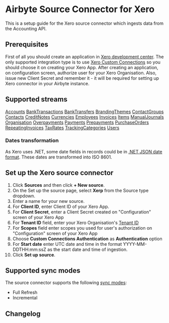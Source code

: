# Airbyte Source Connector for Xero

This is a setup guide for the Xero source connector which ingests data from the Accounting API.

## Prerequisites

First of all you should create an application in [Xero development center](https://developer.xero.com/app/manage/). The only supported integration type is to use [Xero Custom Connections](https://developer.xero.com/documentation/guides/oauth2/custom-connections/developer) so you should choose it on creating your Xero App. 
After creating an application, on configuration screen, authorize user for your Xero Organisation. Also, issue new Client Secret and remember it - it will be required for setting up Xero connector in your Airbyte instance.

## Supported streams

[Accounts](https://developer.xero.com/documentation/api/accounting/accounts)
[BankTransactions](https://developer.xero.com/documentation/api/accounting/banktransactions)
[BankTransfers](https://developer.xero.com/documentation/api/accounting/banktransfers)
[BrandingThemes](https://developer.xero.com/documentation/api/accounting/brandingthemes)
[ContactGroups](https://developer.xero.com/documentation/api/accounting/contactgroups)
[Contacts](https://developer.xero.com/documentation/api/accounting/contacts)
[CreditNotes](https://developer.xero.com/documentation/api/accounting/creditnotes)
[Currencies](https://developer.xero.com/documentation/api/accounting/currencies)
[Employees](https://developer.xero.com/documentation/api/accounting/employees)
[Invoices](https://developer.xero.com/documentation/api/accounting/invoices)
[Items](https://developer.xero.com/documentation/api/accounting/items)
[ManualJournals](https://developer.xero.com/documentation/api/accounting/manualjournals)
[Organisation](https://developer.xero.com/documentation/api/accounting/organisation)
[Overpayments](https://developer.xero.com/documentation/api/accounting/overpayments)
[Payments](https://developer.xero.com/documentation/api/accounting/payments)
[Prepayments](https://developer.xero.com/documentation/api/accounting/prepayments)
[PurchaseOrders](https://developer.xero.com/documentation/api/accounting/purchaseorders)
[RepeatingInvoices](https://developer.xero.com/documentation/api/accounting/repeatinginvoices)
[TaxRates](https://developer.xero.com/documentation/api/accounting/taxrates)
[TrackingCategories](https://developer.xero.com/documentation/api/accounting/trackingcategories)
[Users](https://developer.xero.com/documentation/api/accounting/users)

### Dates transformation

As Xero uses .NET, some date fields in records could be in [.NET JSON date format](https://developer.xero.com/documentation/api/accounting/requests-and-responses). These dates are transformed into ISO 8601.

## Set up the Xero source connector

1. Click **Sources** and then click **+ New source**.
2. On the Set up the source page, select **Xerp** from the Source type dropdown.
3. Enter a name for your new source.
4. For **Client ID**, enter Client ID of your Xero App.
5. For **Client Secret**, enter a Client Secret created on "Configuration" screen of your Xero App
6. For **Tenant ID** field, enter your Xero Organisation's [Tenant ID](https://developer.xero.com/documentation/guides/oauth2/auth-flow/#xero-tenants)
7. For **Scopes** field enter scopes you used for user's authorization on "Configuration" screen of your Xero App
8. Choose **Custom Connections Authentication** as **Authentication** option
9. For **Start date** enter UTC date and time in the format YYYY-MM-DDTHH:mm:ssZ as the start date and time of ingestion.
10. Click **Set up source**.

## Supported sync modes

The source connector supports the following [sync modes](https://docs.airbyte.com/cloud/core-concepts#connection-sync-modes):

- Full Refresh
- Incremental

## Changelog